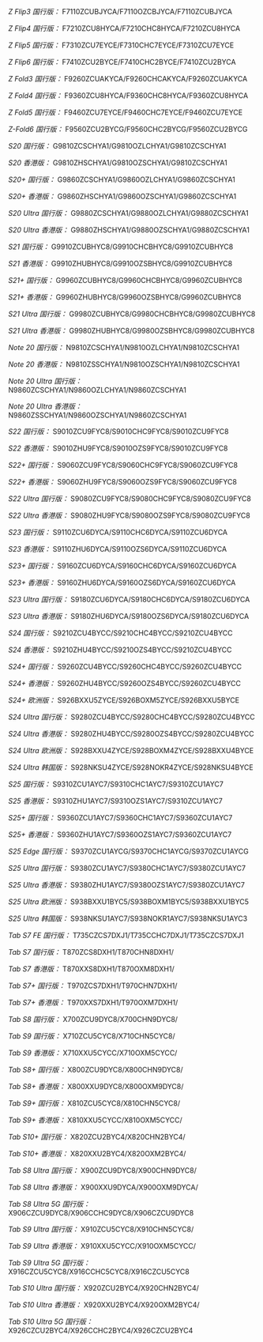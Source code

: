 *Z Flip3 国行版：*
F7110ZCUBJYCA/F7110OZCBJYCA/F7110ZCUBJYCA

*Z Flip4 国行版：*
F7210ZCU8HYCA/F7210CHC8HYCA/F7210ZCU8HYCA

*Z Flip5 国行版：*
F7310ZCU7EYCE/F7310CHC7EYCE/F7310ZCU7EYCE

*Z Flip6 国行版：*
F7410ZCU2BYCE/F7410CHC2BYCE/F7410ZCU2BYCA

*Z Fold3 国行版：*
F9260ZCUAKYCA/F9260CHCAKYCA/F9260ZCUAKYCA

*Z Fold4 国行版：*
F9360ZCU8HYCA/F9360CHC8HYCA/F9360ZCU8HYCA

*Z Fold5 国行版：*
F9460ZCU7EYCE/F9460CHC7EYCE/F9460ZCU7EYCE

*Z-Fold6 国行版：*
F9560ZCU2BYCG/F9560CHC2BYCG/F9560ZCU2BYCG

*S20 国行版：*
G9810ZCSCHYA1/G9810OZLCHYA1/G9810ZCSCHYA1

*S20 香港版：*
G9810ZHSCHYA1/G9810OZSCHYA1/G9810ZCSCHYA1

*S20+ 国行版：*
G9860ZCSCHYA1/G9860OZLCHYA1/G9860ZCSCHYA1

*S20+ 香港版：*
G9860ZHSCHYA1/G9860OZSCHYA1/G9860ZCSCHYA1

*S20 Ultra 国行版：*
G9880ZCSCHYA1/G9880OZLCHYA1/G9880ZCSCHYA1

*S20 Ultra 香港版：*
G9880ZHSCHYA1/G9880OZSCHYA1/G9880ZCSCHYA1

*S21 国行版：*
G9910ZCUBHYC8/G9910CHCBHYC8/G9910ZCUBHYC8

*S21 香港版：*
G9910ZHUBHYC8/G9910OZSBHYC8/G9910ZCUBHYC8

*S21+ 国行版：*
G9960ZCUBHYC8/G9960CHCBHYC8/G9960ZCUBHYC8

*S21+ 香港版：*
G9960ZHUBHYC8/G9960OZSBHYC8/G9960ZCUBHYC8

*S21 Ultra 国行版：*
G9980ZCUBHYC8/G9980CHCBHYC8/G9980ZCUBHYC8

*S21 Ultra 香港版：*
G9980ZHUBHYC8/G9980OZSBHYC8/G9980ZCUBHYC8

*Note 20 国行版：*
N9810ZCSCHYA1/N9810OZLCHYA1/N9810ZCSCHYA1

*Note 20 香港版：*
N9810ZSSCHYA1/N9810OZSCHYA1/N9810ZCSCHYA1

*Note 20 Ultra 国行版：*
N9860ZCSCHYA1/N9860OZLCHYA1/N9860ZCSCHYA1

*Note 20 Ultra 香港版：*
N9860ZSSCHYA1/N9860OZSCHYA1/N9860ZCSCHYA1

*S22 国行版：*
S9010ZCU9FYC8/S9010CHC9FYC8/S9010ZCU9FYC8

*S22 香港版：*
S9010ZHU9FYC8/S9010OZS9FYC8/S9010ZCU9FYC8

*S22+ 国行版：*
S9060ZCU9FYC8/S9060CHC9FYC8/S9060ZCU9FYC8

*S22+ 香港版：*
S9060ZHU9FYC8/S9060OZS9FYC8/S9060ZCU9FYC8

*S22 Ultra 国行版：*
S9080ZCU9FYC8/S9080CHC9FYC8/S9080ZCU9FYC8

*S22 Ultra 香港版：*
S9080ZHU9FYC8/S9080OZS9FYC8/S9080ZCU9FYC8

*S23 国行版：*
S9110ZCU6DYCA/S9110CHC6DYCA/S9110ZCU6DYCA

*S23 香港版：*
S9110ZHU6DYCA/S9110OZS6DYCA/S9110ZCU6DYCA

*S23+ 国行版：*
S9160ZCU6DYCA/S9160CHC6DYCA/S9160ZCU6DYCA

*S23+ 香港版：*
S9160ZHU6DYCA/S9160OZS6DYCA/S9160ZCU6DYCA

*S23 Ultra 国行版：*
S9180ZCU6DYCA/S9180CHC6DYCA/S9180ZCU6DYCA

*S23 Ultra 香港版：*
S9180ZHU6DYCA/S9180OZS6DYCA/S9180ZCU6DYCA

*S24 国行版：*
S9210ZCU4BYCC/S9210CHC4BYCC/S9210ZCU4BYCC

*S24 香港版：*
S9210ZHU4BYCC/S9210OZS4BYCC/S9210ZCU4BYCC

*S24+ 国行版：*
S9260ZCU4BYCC/S9260CHC4BYCC/S9260ZCU4BYCC

*S24+ 香港版：*
S9260ZHU4BYCC/S9260OZS4BYCC/S9260ZCU4BYCC

*S24+ 欧洲版：*
S926BXXU5ZYCE/S926BOXM5ZYCE/S926BXXU5BYCE

*S24 Ultra 国行版：*
S9280ZCU4BYCC/S9280CHC4BYCC/S9280ZCU4BYCC

*S24 Ultra 香港版：*
S9280ZHU4BYCC/S9280OZS4BYCC/S9280ZCU4BYCC

*S24 Ultra 欧洲版：*
S928BXXU4ZYCE/S928BOXM4ZYCE/S928BXXU4BYCE

*S24 Ultra 韩国版：*
S928NKSU4ZYCE/S928NOKR4ZYCE/S928NKSU4BYCE

*S25 国行版：*
S9310ZCU1AYC7/S9310CHC1AYC7/S9310ZCU1AYC7

*S25 香港版：*
S9310ZHU1AYC7/S9310OZS1AYC7/S9310ZCU1AYC7

*S25+ 国行版：*
S9360ZCU1AYC7/S9360CHC1AYC7/S9360ZCU1AYC7

*S25+ 香港版：*
S9360ZHU1AYC7/S9360OZS1AYC7/S9360ZCU1AYC7

*S25 Edge 国行版：*
S9370ZCU1AYCG/S9370CHC1AYCG/S9370ZCU1AYCG

*S25 Ultra 国行版：*
S9380ZCU1AYC7/S9380CHC1AYC7/S9380ZCU1AYC7

*S25 Ultra 香港版：*
S9380ZHU1AYC7/S9380OZS1AYC7/S9380ZCU1AYC7

*S25 Ultra 欧洲版：*
S938BXXU1BYC5/S938BOXM1BYC5/S938BXXU1BYC5

*S25 Ultra 韩国版：*
S938NKSU1AYC7/S938NOKR1AYC7/S938NKSU1AYC3

*Tab S7 FE 国行版：*
T735CZCS7DXJ1/T735CCHC7DXJ1/T735CZCS7DXJ1

*Tab S7 国行版：*
T870ZCS8DXH1/T870CHN8DXH1/

*Tab S7 香港版：*
T870XXS8DXH1/T870OXM8DXH1/

*Tab S7+ 国行版：*
T970ZCS7DXH1/T970CHN7DXH1/

*Tab S7+ 香港版：*
T970XXS7DXH1/T970OXM7DXH1/

*Tab S8 国行版：*
X700ZCU9DYC8/X700CHN9DYC8/

*Tab S9  国行版：*
X710ZCU5CYC8/X710CHN5CYC8/

*Tab S9  香港版：*
X710XXU5CYCC/X710OXM5CYCC/

*Tab S8+ 国行版：*
X800ZCU9DYC8/X800CHN9DYC8/

*Tab S8+ 香港版：*
X800XXU9DYC8/X800OXM9DYC8/

*Tab S9+ 国行版：*
X810ZCU5CYC8/X810CHN5CYC8/

*Tab S9+ 香港版：*
X810XXU5CYCC/X810OXM5CYCC/

*Tab S10+ 国行版：*
X820ZCU2BYC4/X820CHN2BYC4/

*Tab S10+ 香港版：*
X820XXU2BYC4/X820OXM2BYC4/

*Tab S8 Ultra 国行版：*
X900ZCU9DYC8/X900CHN9DYC8/

*Tab S8 Ultra 香港版：*
X900XXU9DYCA/X900OXM9DYCA/

*Tab S8 Ultra 5G 国行版：*
X906CZCU9DYC8/X906CCHC9DYC8/X906CZCU9DYC8

*Tab S9 Ultra 国行版：*
X910ZCU5CYC8/X910CHN5CYC8/

*Tab S9 Ultra 香港版：*
X910XXU5CYCC/X910OXM5CYCC/

*Tab S9 Ultra 5G 国行版：*
X916CZCU5CYC8/X916CCHC5CYC8/X916CZCU5CYC8

*Tab S10 Ultra 国行版：*
X920ZCU2BYC4/X920CHN2BYC4/

*Tab S10 Ultra 香港版：*
X920XXU2BYC4/X920OXM2BYC4/

*Tab S10 Ultra 5G 国行版：*
X926CZCU2BYC4/X926CCHC2BYC4/X926CZCU2BYC4

